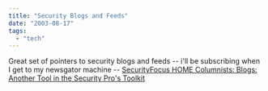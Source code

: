 ```yaml
---
title: "Security Blogs and Feeds"
date: "2003-08-17"
tags: 
  - "tech"
---
```


Great set of pointers to security blogs and feeds -- i'll be subscribing when I get to my newsgator machine -- [SecurityFocus HOME Columnists: Blogs: Another Tool in the Security Pro's Toolkit](http://www.securityfocus.com/columnists/177 "SecurityFocus HOME Columnists: Blogs: Another Tool in the Security Pro's Toolkit")
